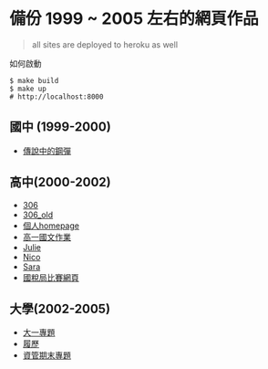# 備份 1999 ~ 2005 左右的網頁作品
> all sites are deployed to heroku as well

如何啟動
```
$ make build
$ make up
# http://localhost:8000
```

## 國中 (1999-2000)
- [傳說中的鋼彈](https://mong0520.github.io/legacy-web/html/Gundam/)

## 高中(2000-2002)
- [306](https://mong0520.github.io/legacy-web/html/306/)
- [306_old](https://mong0520.github.io/legacy-web/html/306_old/)
- [個人homepage](https://mong0520.github.io/legacy-web/html/personal/)
- [高一國文作業](https://mong0520.github.io/legacy-web/html/chinese_work/)
- [Julie](https://mong0520.github.io/legacy-web/html/julie/)
- [Nico](https://mong0520.github.io/legacy-web/html/nico_board/)
- [Sara](https://mong0520.github.io/legacy-web/html/sara/)
- [國稅局比賽網頁](https://mong0520.github.io/legacy-web/html/ntat/)

## 大學(2002-2005)
- [大一專題](https://mong0520.github.io/legacy-web/html/team8/)
- [履歷](https://mong0520.github.io/legacy-web/html/application/)
- [資管期末專題](https://mong0520.github.io/legacy-web/html/final/)
